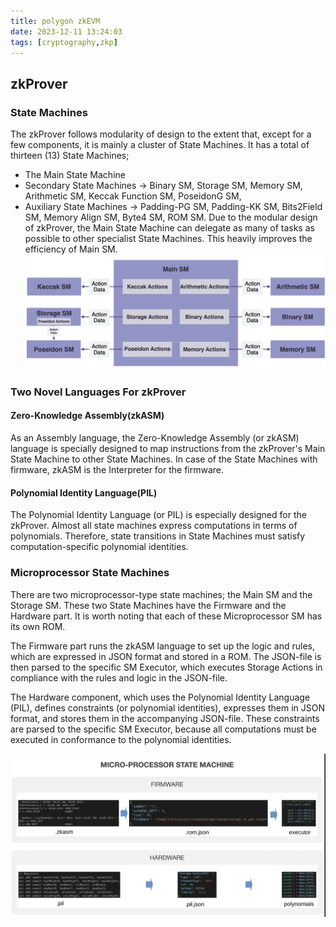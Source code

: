 ```yaml
---
title: polygon zkEVM
date: 2023-12-11 13:24:03
tags: [cryptography,zkp]
---
```


<script
  src="https://cdn.mathjax.org/mathjax/latest/MathJax.js?config=TeX-AMS-MML_HTMLorMML"
  type="text/javascript">
</script>

## zkProver
### State Machines
The zkProver follows modularity of design to the extent that, except for a few components, it is mainly a cluster of State Machines. It has a total of thirteen (13) State Machines;
- The Main State Machine
- Secondary State Machines → Binary SM, Storage SM, Memory SM, Arithmetic SM, Keccak Function SM, PoseidonG SM,
- Auxiliary State Machines → Padding-PG SM, Padding-KK SM, Bits2Field SM, Memory Align SM, Byte4 SM, ROM SM.
Due to the modular design of zkProver, the Main State Machine can delegate as many of tasks as possible to other specialist State Machines. This heavily improves the efficiency of Main SM.
![](/images/zkp/zkevm/polygon/state_machines.png)

### Two Novel Languages For zkProver
#### Zero-Knowledge Assembly(zkASM)
As an Assembly language, the Zero-Knowledge Assembly (or zkASM) language is specially designed to map instructions from the zkProver's Main State Machine to other State Machines. In case of the State Machines with firmware, zkASM is the Interpreter for the firmware.

#### Polynomial Identity Language(PIL)
The Polynomial Identity Language (or PIL) is especially designed for the zkProver. Almost all state machines express computations in terms of polynomials. Therefore, state transitions in State Machines must satisfy computation-specific polynomial identities.

### Microprocessor State Machines
There are two microprocessor-type state machines; the Main SM and the Storage SM. These two State Machines have the Firmware and the Hardware part. It is worth noting that each of these Microprocessor SM has its own ROM.

The Firmware part runs the zkASM language to set up the logic and rules, which are expressed in JSON format and stored in a ROM. The JSON-file is then parsed to the specific SM Executor, which executes Storage Actions in compliance with the rules and logic in the JSON-file.

The Hardware component, which uses the Polynomial Identity Language (PIL), defines constraints (or polynomial identities), expresses them in JSON format, and stores them in the accompanying JSON-file. These constraints are parsed to the specific SM Executor, because all computations must be executed in conformance to the polynomial identities.

![](/images/zkp/zkevm/polygon/micro_processor.png)

